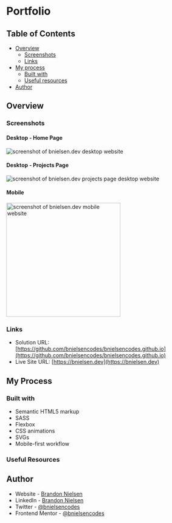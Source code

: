 # Portfolio

## Table of Contents

- [Overview](#overview)
  - [Screenshots](#screenshots)
  - [Links](#links)
- [My process](#my-process)
  - [Built with](#built-with)
  - [Useful resources](#useful-resources)
- [Author](#author)

## Overview

### Screenshots

#### Desktop - Home Page

![screenshot of bnielsen.dev desktop website](assets/images/screenshots/desktop.png)

#### Desktop - Projects Page

![screenshot of bnielsen.dev projects page desktop website](assets/images/screenshots/projects-desktop.png)

#### Mobile

<img src="assets/images/screenshots/mobile.png" alt="screenshot of bnielsen.dev mobile website" width="300">

### Links

- Solution URL: [https://github.com/bnielsencodes/bnielsencodes.github.io](https://github.com/bnielsencodes/bnielsencodes.github.io)
- Live Site URL: [https://bnielsen.dev](https://bnielsen.dev)

## My Process

### Built with

- Semantic HTML5 markup
- SASS
- Flexbox
- CSS animations
- SVGs
- Mobile-first workflow

### Useful Resources

## Author

- Website - [Brandon Nielsen](https://www.bnielsen.dev)
- LinkedIn - [Brandon Nielsen](https://www.linkedin.com/in/bnielsencodes)
- Twitter - [@bnielsencodes](https://twitter.com/bnielsencodes)
- Frontend Mentor - [@bnielsencodes](https://www.frontendmentor.io/profile/bnielsencodes)
